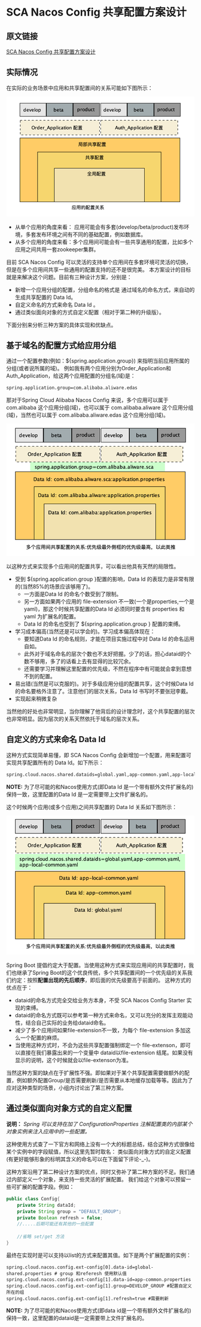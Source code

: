 # SCA Nacos Config 共享配置方案设计

## 原文链接

[SCA Nacos Config 共享配置方案设计](https://github.com/alibaba/spring-cloud-alibaba/issues/141)

## 实际情况

在实际的业务场景中应用和共享配置间的关系可能如下图所示：

![应用的配置关系](assets/687474703a2f2f656461732e6f73732d636e2d68616e677a686f752e616c6979756e63732e636f6d2f7363612f7363615f7368617265645f30312e706e67.png)

- 从单个应用的角度来看： 应用可能会有多套(develop/beta/product)发布环境，多套发布环境之间有不同的基础配置，例如数据库。
- 从多个应用的角度来看：多个应用间可能会有一些共享通用的配置，比如多个应用之间共用一套zookeeper集群。

目前 SCA Nacos Config 可以灵活的支持单个应用间在多套环境可灵活的切换，但是在多个应用间共享一些通用的配置支持的还不是很完美。
本方案设计的目标就是来解决这个问题。目前有三种设计方案，分别是：

- 新增一个应用分组的配置，分组命名的格式是 通过域名的命名方式，来自动的生成共享配置的 Data Id。
- 自定义命名的方式来命名 Data Id 。
- 通过类似面向对象的方式自定义配置（相对于第二种的升级版）。

下面分别来分析三种方案的具体实现和优缺点。

## 基于域名的配置方式给应用分组

通过一个配置参数(例如：${spring.application.group}) 来指明当前应用所属的分组(或者说所属的域)。
例如我有两个应用分别为Order_Application和Auth_Application，给这两个应用配置的分组名(域)是：

```bash
spring.application.group=com.alibaba.aliware.edas
```

那对于Spring Cloud Alibaba Nacos Config 来说，多个应用可以属于 com.alibaba 这个应用分组(域)，也可以属于
com.alibaba.aliware 这个应用分组(域)，当然也可以属于 com.alibaba.aliware.edas 这个应用分组(域)。

![多个应用间共享配置的关系:优先级最外侧框的优先级最高，以此类推](assets/687474703a2f2f656461732e6f73732d636e2d68616e677a686f752e616c6979756e63732e636f6d2f7363612f7363615f7368617265645f30322e706e67.png)

以这种方式来实现多个应用间的配置共享，可以看出他具有天然的局限性。

- 受到 ${spring.application.group }配置的影响，Data Id 的表现力是非常有限的(当然85%的场景应该够用了)。
  - 一方面是Data Id 的命名个数受到了限制。
  - 另一方面如果两个应用的 file-extension 不一致(一个是properties,一个是yaml)，那这个时候共享配置的Data Id 必须同时要含有 properties 和 yaml 为扩展名的配置。
  - Data Id 的命名也受到了 ${spring.application.group } 配置的束缚。
- 学习成本偏高(当然还是可以学会的)。学习成本偏高体现在：
  - 要知道Data Id 的命名规则，才能在项目实施过程中对 Data Id 的命名运用自如。
  - 此外对于域名命名的层次个数也不太好把握。少了的话，担心dataid的个数不够用，多了的话看上去有显得的比较冗余。
  - 还需要学习并理解这里配置的优先级，不然在程序中有可能就会拿到意想不到的配置。
- 易出错(当然是可以克服的)。对于多级应用分组的配置共享，这个时候Data Id 的命名要格外注意了。注意他们的层次关系，Data Id 书写时不要张冠李戴。
- 实现起来稍微复杂

当然他的好处也非常明显，当你理解了他背后的设计理念时，这个共享配置的层次也非常明显。因为层次的关系天然依托于域名的层次关系。

## 自定义的方式来命名 Data Id

这种方式实现简单易懂，即 SCA Nacos Config 会新增加一个配置，用来配置可实现共享配置所有的 Data Id。如下所示：

```bash
spring.cloud.nacos.shared.dataids=global.yaml,app-common.yaml,app-local-common.yaml
```

**NOTE:** 为了尽可能的和Nacos使用方式(即Data Id 是一个带有额外文件扩展名的)保持一致，这里配置的Data Id 是一定需要带上文件扩展名的。

这个时候两个应用(或多个应用)之间共享配置的 Data Id 关系如下图所示：

![img](assets/687474703a2f2f656461732e6f73732d636e2d68616e677a686f752e616c6979756e63732e636f6d2f7363612f7363615f7368617265645f30332e706e67.png)

Spring Boot 提倡约定大于配置。当使用这种方式来实现应用间的共享配置时，我们也继承了Spring Boot的这个优良传统，多个共享配置间的一个优先级的关系我们约定：按照**配置出现的先后顺序**，即后面的优先级要高于前面的。
这种方式的优点在于：

- dataid的命名方式完全交给业务方本身，不受 SCA Nacos Config Starter 实现的束缚。
- dataid的命名方式既可以参考第一种方式来命名，又可以充分的发挥主观能动性，结合自己实际的业务给dataid命名。
- 减少了多个应用间如果file-extension不一致，为每个 file-extension 多加这么一个配置的麻烦。
- 当使用这种方式时，不会为这些共享配置强制绑定一个 file-extenson，即可以直接在我们暴露出来的一个变量中 dataid以file-extension 结尾。如果没有显示的说明，这个时候就会以file-extenson为准。

当然这种方案的缺点在于扩展性不强。即如果对于某个共享配置需要做额外的配置，例如额外配置Group/是否需要刷新/是否需要从本地缓存加载等等。因此为了应对这种类型的场景，小组内讨论出了第三种方案。

## 通过类似面向对象方式的自定义配置

**说明：** *Spring 可以支持在加了 ConfigurationProperties 注解配置类的内部某个对象实例来注入应用中的一些配置。*

这种使用方式查了一下官方和网络上没有一个大的标题总结，结合这种方式很像给某个实例中的字段赋值，所以这里先暂时取名：
类似面向对象方式的自定义配置(有更好能够形象的标明其含义的命名可以在下面留下评论-_-)。

这种方案沿用了第二种设计方案的优点，同时又弥补了第二种方案的不足。我们通过内部定义一个对象，来支持一些灵活的扩展配置。
我们给这个对象可以预留一些可扩展的配置字段。例如：

```java
public class Config{
    private String dataId;
    private String group = "DEFAULT_GROUP";
    private Boolean refresh = false;
    //.....后期可能还有其他的一些配置

    //省略 set/get 方法
}
```

最终在实现时是可以支持以list的方式来配置其值。如下是两个扩展配置的实例：

```
spring.cloud.nacos.config.ext-config[0].data-id=global-shared.properties # group 和referesh 使用默认值
spring.cloud.nacos.config.ext-config[1].data-id=app-common.properties
spring.cloud.nacos.config.ext-config[1].group=DEVELOP_GROUP #配置自定义所在的组
spring.cloud.nacos.config.ext-config[1].refresh=true #需要刷新
```

**NOTE:** 为了尽可能的和Nacos使用方式(即data id是一个带有额外文件扩展名的)保持一致，这里配置的dataid是一定需要带上文件扩展名的。